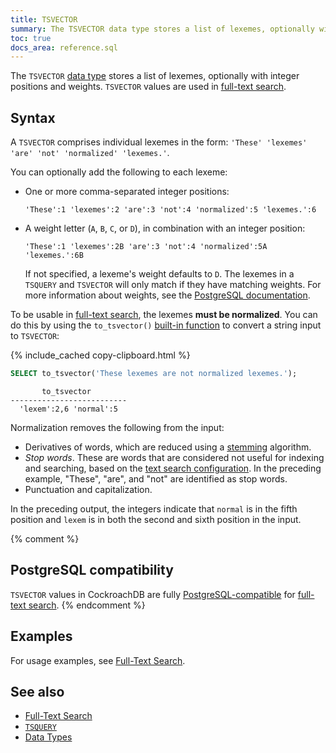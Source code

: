 ```yaml
---
title: TSVECTOR
summary: The TSVECTOR data type stores a list of lexemes, optionally with integer positions and weights, and is used in full-text search.
toc: true
docs_area: reference.sql
---
```


The `TSVECTOR` [data type](data-types.html) stores a list of lexemes, optionally with integer positions and weights. `TSVECTOR` values are used in [full-text search](full-text-search.html).

## Syntax

A `TSVECTOR` comprises individual lexemes in the form: `'These' 'lexemes' 'are' 'not' 'normalized' 'lexemes.'`.

You can optionally add the following to each lexeme:

- One or more comma-separated integer positions:

	`'These':1 'lexemes':2 'are':3 'not':4 'normalized':5 'lexemes.':6`

- A weight letter (`A`, `B`, `C`, or `D`), in combination with an integer position:

	`'These':1 'lexemes':2B 'are':3 'not':4 'normalized':5A 'lexemes.':6B`

	If not specified, a lexeme's weight defaults to `D`. The lexemes in a `TSQUERY` and `TSVECTOR` will only match if they have matching weights. For more information about weights, see the [PostgreSQL documentation](https://www.postgresql.org/docs/15/datatype-textsearch.html#DATATYPE-TSVECTOR).

To be usable in [full-text search](full-text-search.html), the lexemes **must be normalized**. You can do this by using the `to_tsvector()` [built-in function](functions-and-operators.html#full-text-search-functions) to convert a string input to `TSVECTOR`:

{% include_cached copy-clipboard.html %}
~~~ sql
SELECT to_tsvector('These lexemes are not normalized lexemes.');
~~~

~~~
       to_tsvector
--------------------------
  'lexem':2,6 'normal':5
~~~

Normalization removes the following from the input:

- Derivatives of words, which are reduced using a [stemming](https://wikipedia.org/wiki/Stemming) algorithm.
- *Stop words*. These are words that are considered not useful for indexing and searching, based on the [text search configuration](full-text-search.html#text-search-configuration). In the preceding example, "These", "are", and "not" are identified as stop words.
- Punctuation and capitalization.

In the preceding output, the integers indicate that `normal` is in the fifth position and `lexem` is in both the second and sixth position in the input.

{% comment %}
## PostgreSQL compatibility

`TSVECTOR` values in CockroachDB are fully [PostgreSQL-compatible](https://www.postgresql.org/docs/15/datatype-textsearch.html#DATATYPE-TSVECTOR) for [full-text search](full-text-search.html).
{% endcomment %}

## Examples

For usage examples, see [Full-Text Search](full-text-search.html).

## See also

- [Full-Text Search](full-text-search.html)
- [`TSQUERY`](tsquery.html)
- [Data Types](data-types.html)
